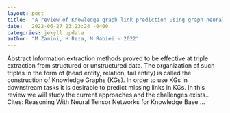 ```yaml
---
layout: post
title:  "A review of Knowledge graph link prediction using graph neural networks"
date:   2022-06-27 23:23:24 -0400
categories: jekyll update
author: "M Zamini, H Reza, M Rabiei - 2022"
---
```

Abstract Information extraction methods proved to be effective at triple extraction from structured or unstructured data. The organization of such triples in the form of (head entity, relation, tail entity) is called the construction of Knowledge Graphs (KGs). In order to use KGs in downstream tasks it is desirable to predict missing links in KGs. In this review we will study the current approaches and the challenges exists..
Cites: ‪Reasoning With Neural Tensor Networks for Knowledge Base …‬  